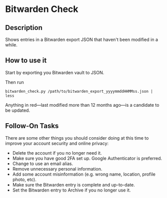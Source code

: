# Bitwarden Check

## Description

Shows entries in a Bitwarden export JSON that haven't been modified in a while.

## How to use it

Start by exporting you Bitwarden vault to JSON.

Then run

    bitwarden_check.py /path/to/bitwarden_export_yyyymmddHHMMss.json | less

Anything in red—last modified more than 12 months ago—is a candidate to be updated.

## Follow-On Tasks

There are some other things you should consider doing at this time to improve your account security and online privacy:

* Delete the account if you no longer need it.
* Make sure you have good 2FA set up. Google Authenticator is preferred.
* Change to use an email alias.
* Remove unnecessary personal information.
* Add some account misinformation (e.g. wrong name, location, profile photo, etc).
* Make sure the Bitwarden entry is complete and up-to-date.
* Set the Bitwarden entry to Archive if you no longer use it.